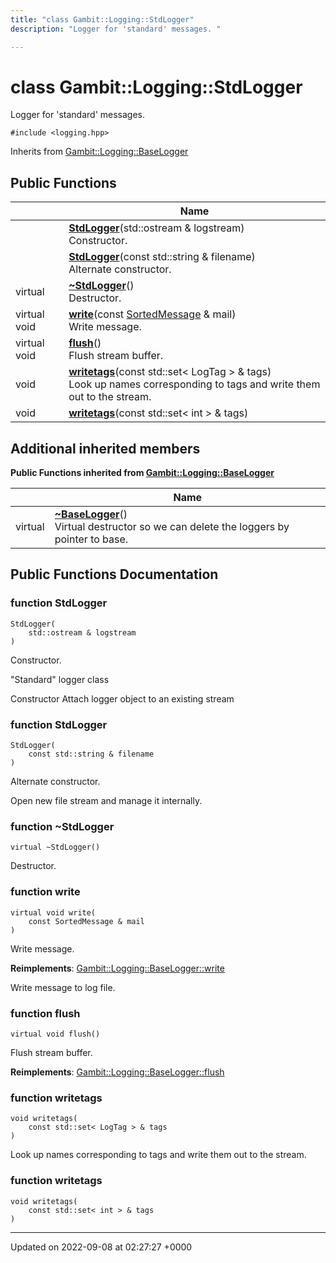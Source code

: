 ```yaml
---
title: "class Gambit::Logging::StdLogger"
description: "Logger for 'standard' messages. "

---
```


# class Gambit::Logging::StdLogger



Logger for 'standard' messages. 


`#include <logging.hpp>`

Inherits from [Gambit::Logging::BaseLogger](/documentation/code/classes/classgambit_1_1logging_1_1baselogger/)

## Public Functions

|                | Name           |
| -------------- | -------------- |
| | **[StdLogger](/documentation/code/classes/classgambit_1_1logging_1_1stdlogger/#function-stdlogger)**(std::ostream & logstream)<br>Constructor.  |
| | **[StdLogger](/documentation/code/classes/classgambit_1_1logging_1_1stdlogger/#function-stdlogger)**(const std::string & filename)<br>Alternate constructor.  |
| virtual | **[~StdLogger](/documentation/code/classes/classgambit_1_1logging_1_1stdlogger/#function-stdlogger)**()<br>Destructor.  |
| virtual void | **[write](/documentation/code/classes/classgambit_1_1logging_1_1stdlogger/#function-write)**(const [SortedMessage](/documentation/code/classes/structgambit_1_1logging_1_1sortedmessage/) & mail)<br>Write message.  |
| virtual void | **[flush](/documentation/code/classes/classgambit_1_1logging_1_1stdlogger/#function-flush)**()<br>Flush stream buffer.  |
| void | **[writetags](/documentation/code/classes/classgambit_1_1logging_1_1stdlogger/#function-writetags)**(const std::set< LogTag > & tags)<br>Look up names corresponding to tags and write them out to the stream.  |
| void | **[writetags](/documentation/code/classes/classgambit_1_1logging_1_1stdlogger/#function-writetags)**(const std::set< int > & tags) |

## Additional inherited members

**Public Functions inherited from [Gambit::Logging::BaseLogger](/documentation/code/classes/classgambit_1_1logging_1_1baselogger/)**

|                | Name           |
| -------------- | -------------- |
| virtual | **[~BaseLogger](/documentation/code/classes/classgambit_1_1logging_1_1baselogger/#function-baselogger)**()<br>Virtual destructor so we can delete the loggers by pointer to base.  |


## Public Functions Documentation

### function StdLogger

```
StdLogger(
    std::ostream & logstream
)
```

Constructor. 

"Standard" logger class

Constructor Attach logger object to an existing stream 


### function StdLogger

```
StdLogger(
    const std::string & filename
)
```

Alternate constructor. 

Open new file stream and manage it internally. 


### function ~StdLogger

```
virtual ~StdLogger()
```

Destructor. 

### function write

```
virtual void write(
    const SortedMessage & mail
)
```

Write message. 

**Reimplements**: [Gambit::Logging::BaseLogger::write](/documentation/code/classes/classgambit_1_1logging_1_1baselogger/#function-write)


Write message to log file. 


### function flush

```
virtual void flush()
```

Flush stream buffer. 

**Reimplements**: [Gambit::Logging::BaseLogger::flush](/documentation/code/classes/classgambit_1_1logging_1_1baselogger/#function-flush)


### function writetags

```
void writetags(
    const std::set< LogTag > & tags
)
```

Look up names corresponding to tags and write them out to the stream. 

### function writetags

```
void writetags(
    const std::set< int > & tags
)
```


-------------------------------

Updated on 2022-09-08 at 02:27:27 +0000